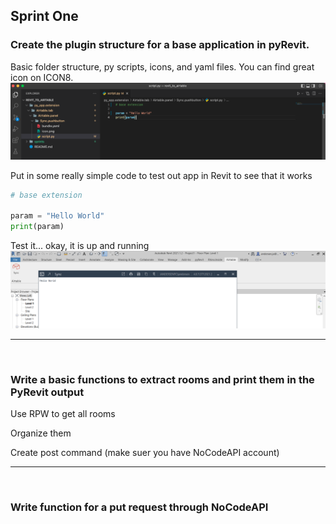 ## Sprint One
### Create the plugin structure for a base application in pyRevit.

Basic folder structure, py scripts, icons, and yaml files. You can find great icon on ICON8.
![image](base_app_code.png)


Put in some really simple code to test out app in Revit to see that it works
```python
# base extension

param = "Hello World"
print(param)
```


Test it... okay, it is up and running
![image](base_app.png)

---
<br>

### Write a basic functions to extract rooms and print them in the PyRevit output
Use RPW to get all rooms

Organize them


Create post command (make suer you have NoCodeAPI account)

---
<br>

### Write function for a put request through NoCodeAPI